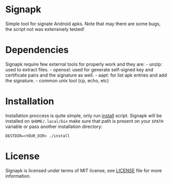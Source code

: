 # Signapk
Simple tool for signate Android apks. Note that may there are some bugs, the
script not was extensively tested!

# Dependencies
Signapk require few external tools for properly work and they are:
	- unzip: used to extract files.
	- openssl: used for generate self-signed key and certificate pairs and the signature as well.
	- aapt: for list apk entries and add the signature.
	- common unix tool (cp, echo, etc)

# Installation

Installation proccess is quite simple, only run [install]() script. Signapk
will be installed on `$HOME/.local/bin` make sure that path is present on your
`$PATH` variable or pass another installation directory:

```
DESTDIR=<YOUR_DIR> ./install
```

# License
Signapk is licensed under terms of MIT license, see [LICENSE]() file for more
information.

